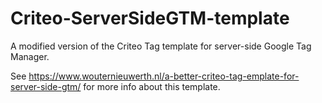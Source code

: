 # Criteo-ServerSideGTM-template
A modified version of the Criteo Tag template for server-side Google Tag Manager.

See https://www.wouternieuwerth.nl/a-better-criteo-tag-emplate-for-server-side-gtm/ for more info about this template.